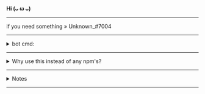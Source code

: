 **Hi (ᴗ ω ᴗ)**

---

if you need something » Unknown_#7004

---

<details>
<summary>
   bot cmd:
</summary>
<br >

djs!Game ( Game ID )

---
- If you need Games ID
---

  Games ID

---

- Name |  ID


- [1] Youtube » 755600276941176913
- [2] Betray.io » 773336526917861400 
- [3] Poker Night »  755827207812677713 
- [4] Fishington.io » 814288819477020702
- [5] chess »  832012774040141894
- [6] chessdev » 832012586023256104
- [7] Chess in the Park » 832012774040141894
- [8] zombsroyale » 519338998791929866


[note]:

❒ Maybe some don't work, maybe everyone works, this is not my responsibility :3

</div>
</details>

---

<details>
<summary>
   Why use this instead of any npm's?
</summary>
<br >
  Most of the traditional methods did not work for me for some reason :3?
  
> I made this because I'm having "node-fetch" problems because of the discord.gg/10003 code? ,I made this as a replacement without problems

+ I like to use Discord.js only

  </div>
</details>

---

<details>
<summary>
   Notes
</summary>
<br >

---

- This only works in Discord.js v13 only, does not work in Discord v12 

(reason: Added "targetApplication, targetType" in Discord.js v13 while it is not present in Discord.js v12)

</div>
</details>

---

